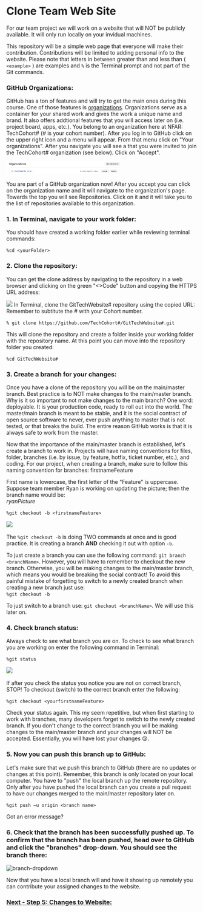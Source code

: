 # Clone Team Web Site
For our team project we will work on a website that will NOT be publicly available. It will only run locally on your invidual machines.  

This repository will be a simple web page that everyone will make their contribution. Contributions will be limited to adding personal info to the website. Please note that letters in between greater than and less than ( `<example>` ) are examples and `%` is the Terminal prompt and not part of the Git commands.  

### GitHub Organizations:
GitHub has a ton of features and will try to get the main ones during this course. One of those features is [organizations](https://docs.github.com/en/organizations/collaborating-with-groups-in-organizations/about-organizations). Organizations serve as a container for your shared work and gives the work a unique name and brand. It also offers addtional features that you will access later on (i.e. project board, apps, etc.). You belong to an organization here at NFAR: TechCohort# (# is your cohort number). After you log in to GitHub click on the upper right icon and a menu will appear. From that menu click on "Your organizations". After you navigate you will see a that you were invited to join the TechCohort# organization (see below). Click on "Accept".     

 <img src="images/GitHubAcceptOrganization.jpg" width="60%" length="60%">

You are part of a GitHub organization now! After you accept you can click on the organization name and it will navigate to the organization's page. Towards the top you will see Repositories. Click on it and it will take you to the list of repositories available to this organization.

 
### 1. In Terminal, navigate to your work folder:
You should have created a working folder earlier while reviewing terminal commands: 
```
%cd <yourFolder> 
```
### 2. Clone the repository: 
You can get the clone address by navigating to the repository in a web browser and clicking on the green "<>Code" button and copying the HTTPS URL address: 

 <img src="images/gitCloneCode.jpg" width="40%" length="40%"> 
 In Terminal, clone the GitTechWebsite# repository using the copied URL: 
 Remember to subtitute the # with your Cohort number.

```
% git clone https://github.com/TechCohort#/GitTechWebsite#.git
```
This will clone the repository and create a folder inside your working folder with the repository name. At this point you can move into the repository folder you created:

```
%cd GitTechWebsite#
```

### 3.  Create a branch for your changes:  
Once you have a clone of the repository you will be on the main/master branch. Best practice is to NOT make changes to the main/master branch. Why is it so important to not make changes to the main branch? One word: deployable. It is your production code, ready to roll out into the world. The master/main branch is meant to be stable, and it is the social contract of open source software to never, ever push anything to master that is not tested, or that breaks the build. The entire reason GitHub works is that it is always safe to work from the master.
 
Now that the importance of the main/master branch is established, let's create a branch to work in. Projects will have naming conventions for files, folder, branches (i.e. by issue, by feature, hotfix, ticket number, etc.), and coding. For our project, when creating a branch, make sure to follow this naming convention for branches: firstnameFeature   <br>

First name is lowercase, the first letter of the "Feature" is uppercase. Suppose team member Ryan is working on updating the picture; then the branch name would be: <br>
 _ryanPicture_ 
 
```
%git checkout -b <firstnameFeature> 
```

<img src="images/GitCheckout.jpg" width="60%" length="60%">

The `%git checkout -b` is doing TWO commands at once and is good practice. It is creating a branch **AND** checking it out with option `-b`. 

To just create a branch you can use the following command: `git branch <branchName>`. However, you will have to remember to checkout the new branch. Otherwise, you will be making changes to the main/master branch, which means you would be breaking the social contract! To avoid this painful mistake of forgetting to switch to a newly created branch when creating a new branch just use: <br> `%git checkout -b`
 
To just switch to a branch use: `git checkout <branchName>`. We will use this later on. 
 
### 4. Check branch status: 
Always check to see what branch you are on. To check to see what branch you are working on enter the following command in Terminal:  
 
```
%git status 
```
 <img src="images/gitStatus.jpg" width="40%" length="40%">  
 
If after you check the status you notice you are not on correct branch, STOP! To checkout (switch) to the correct branch enter the following: <br>
 
```
%git checkout <yourfirstnameFeature> 
```
Check your status again. This my seem repetitive, but when first starting to work with branches, many developers forget to switch to the newly created branch. If you don't change to the correct branch you will be making changes to the main/master branch and your changes will NOT be accepted. Essentially, you will have lost your changes 😢.  

### 5. Now you can push this branch up to GitHub:
Let's make sure that we push this branch to GitHub (there are no updates or changes at this point). Remember, this branch is only located on your local computer. You have to "push" the local branch up the remote repository. Only after you have pushed the local branch can you create a pull request to have our changes merged to the main/master repository later on. 

```
%git push –u origin <branch name> 
```

Got an error message? 
### 6. Check that the branch has been successfully pushed up. To confirm that the branch has been pushed, head over to GitHub and click the "branches" drop-down. You should see the branch there: 

![branch-dropdown](images/gitBranchDropDown.jpg)

Now that you have a local branch will  and have it showing up remotely you can contribute your assigned changes to the website.  


### [Next - Step 5: Changes to Website:](5_MakeChangesToWebsite.md)

